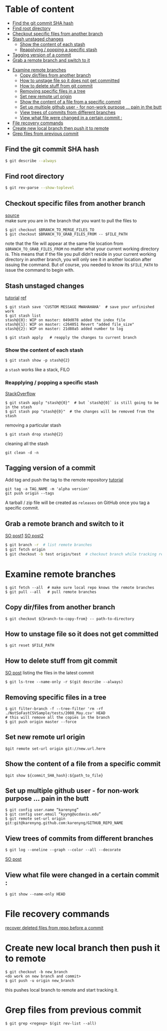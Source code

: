 # Table of content

<!-- toc -->

  * [Find the git commit SHA hash](#find-the-git-commit-sha-hash)
  * [Find root directory](#find-root-directory)
  * [Checkout specific files from another branch](#checkout-specific-files-from-another-branch)
  * [Stash unstaged changes](#stash-unstaged-changes)
    + [Show the content of each stash](#show-the-content-of-each-stash)
    + [Reapplying / popping a specific stash](#reapplying--popping-a-specific-stash)
  * [Tagging version of a commit](#tagging-version-of-a-commit)
  * [Grab a remote branch and switch to it](#grab-a-remote-branch-and-switch-to-it)
- [Examine remote branches](#examine-remote-branches)
  * [Copy dir/files from another branch](#copy-dirfiles-from-another-branch)
  * [How to unstage file so it does not get committed](#how-to-unstage-file-so-it-does-not-get-committed)
  * [How to delete stuff from git commit](#how-to-delete-stuff-from-git-commit)
  * [Removing specific files in a tree](#removing-specific-files-in-a-tree)
  * [Set new remote url origin](#set-new-remote-url-origin)
  * [Show the content of a file from a specific commit](#show-the-content-of-a-file-from-a-specific-commit)
  * [Set up multiple github user - for non-work purpose … pain in the butt](#set-up-multiple-github-user---for-non-work-purpose--pain-in-the-butt)
  * [View trees of commits from different branches](#view-trees-of-commits-from-different-branches)
  * [View what file were changed in a certain commit :](#view-what-file-were-changed-in-a-certain-commit-)
- [File recovery commands](#file-recovery-commands)
- [Create new local branch then push it to remote](#create-new-local-branch-then-push-it-to-remote)
- [Grep files from previous commit](#grep-files-from-previous-commit)

<!-- tocstop -->

## Find the git commit SHA hash 
```bash
$ git describe --always
```

## Find root directory 
```bash
$ git rev-parse --show-toplevel
```

## Checkout specific files from another branch
[source](http://jasonrudolph.com/blog/2009/02/25/git-tip-how-to-merge-specific-files-from-another-branch/)    
make sure you are in the branch that you want to pull the files to
```
$ git checkout $BRANCH_TO_MERGE_FILES_TO
$ git checkout $BRANCH_TO_GRAB_FILES_FROM -- $FILE_PATH
```
note that the file will appear at the same file location from `$BRANCH_TO_GRAB_FILES_FROM` no matter what your current working directory is. This means that if the file you pull didn't reside in your current working directory in another branch, you will only see it in another location after issuing the command. But of course, you needed to know its `$FILE_PATH` to issue the command to begin with.


## Stash unstaged changes
[tutorial](http://www.tutorialspoint.com/git/git_stash_operation.htm)
[ref](https://git-scm.com/book/en/v2/Git-Tools-Stashing-and-Cleaning)
```
$ git stash save 'CUSTOM MESSAGE MWAHAHAHA'  # save your unfinished work
$ git stash list
stash@{0}: WIP on master: 049d078 added the index file
stash@{1}: WIP on master: c264051 Revert "added file_size"
stash@{2}: WIP on master: 21d80a5 added number to log

$ git stash apply   # reapply the changes to current branch
```
### Show the content of each stash 
```
$ git stash show -p stash@{2}

```
a `stash` works like a stack, FILO



### Reapplying / popping a specific stash
[StackOverflow](https://stackoverflow.com/questions/1910082/git-stash-apply-version)
```
$ git stash apply "stash@{0}"  # but `stash@{0]` is still going to be in the stash
$ git stash pop "stash@{0}"  # the changes will be removed from the stash
```

removing a particular stash
```
$ git stash drop stash@{2}
```

cleaning all the stash
```
git clean -d -n 
```

## Tagging version of a commit
Add tag and push the tag to the remote repository
[tutorial](https://git-scm.com/book/en/v2/Git-Basics-Tagging)
```
git tag -a TAG_NAME -m 'alpha version'
git push origin --tags
```
A tarball / zip file will be created as `releases` on GitHub once you tag a specific commit.

## Grab a remote branch and switch to it
[SO post1](http://stackoverflow.com/questions/1783405/git-checkout-remote-branch)
[SO post2](http://stackoverflow.com/questions/67699/how-do-i-clone-all-remote-branches-with-git)
```bash
$ git branch -r  # list remote branches
$ git fetch origin 
$ git checkout -b test origin/test  # checkout branch while tracking remote branch
```
# Examine remote branches 
```
$ git fetch --all  # make sure local repo knows the remote branches
$ git pull --all   # pull remote branches
```

## Copy dir/files from another branch
```
$ git checkout ${branch-to-copy-from} -- path-to-directory
```

## How to unstage file so it does not get committed
```
$ git reset $FILE_PATH
```

## How to delete stuff from git commit 
[SO post](http://dalibornasevic.com/posts/2-permanently-remove-files-and-folders-from-a-git-repository)
listing the files in the latest commit 
```
$ git ls-tree --name-only -r $(git describe --always) 
```

## Removing specific files in a tree 
```
$ git filter-branch -f --tree-filter 'rm -rf ./NotSoFastCSVSample/tests/2008_May.csv' HEAD
# this will remove all the copies in the branch 
$ git push origin master --force
```

## Set new remote url origin 
```
$git remote set-url origin git://new.url.here
```

## Show the content of a file from a specific commit
```
$git show ${commit_SHA_hash}:${path_to_file}
```


## Set up multiple github user - for non-work purpose … pain in the butt
```
$ git config user.name “karenyng”
$ git config user.email “kyyng@ucdavis.edu”
$ git remote set-url origin git:git@karenyng.github.com:karenyng/GITHUB_REPO_NAME
```

## View trees of commits from different branches
```
$ git log --oneline --graph --color --all --decorate
```

[SO post](http://stackoverflow.com/questions/1064361/unable-to-show-a-git-tree-in-terminal)

## View what file were changed in a certain commit :
```
$ git show --name-only HEAD
```

# File recovery commands
[recover deleted files from repo before a commit](http://stackoverflow.com/questions/11956710/git-recover-deleted-file-where-no-commit-was-made-after-the-delete)

# Create new local branch then push it to remote 
```
$ git checkout -b new_branch
<do work on new branch and commit>
$ git push -u origin new_branch  
```
this pushes local branch to remote and start tracking it.

# Grep files from previous commit 
```
$ git grep <regexp> $(git rev-list --all)
```
